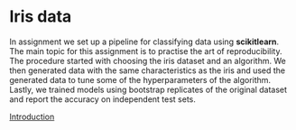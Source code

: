 # Iris data

In assignment we set up a pipeline for classifying data using **scikitlearn**. The main topic for this assignment is to practise the art of reproducibility. The procedure started with choosing the iris dataset and an algorithm. We then generated data with the same characteristics as the iris and used the generated data to tune some of the hyperparameters of the algorithm. Lastly, we trained models using bootstrap replicates of the original dataset and report the accuracy on independent test sets.

<a href="doc:introduction" target="_blank">Introduction</a>
